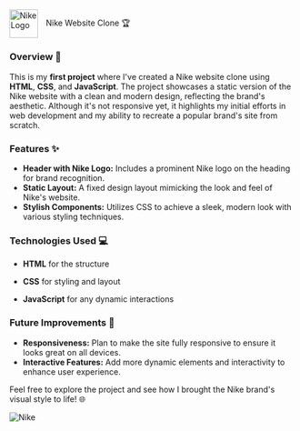 ## <a href="your-link-here" style="text-decoration: none; color: inherit;">
  <img src="https://encrypted-tbn0.gstatic.com/images?q=tbn:ANd9GcR0ULfEzoNfcNNYrHUu_IZPgcYtGJIOpGxYDA&s" alt="Nike Logo" style="width: 50px; height: auto; vertical-align: middle; margin-right: 10px; display: inline-block; background-color: transparent;" />
  Nike Website Clone 🏆
</a>


### Overview 🌟

This is my **first project** where I've created a Nike website clone using **HTML**, **CSS**, and **JavaScript**. The project showcases a static version of the Nike website with a clean and modern design, reflecting the brand's aesthetic. Although it's not responsive yet, it highlights my initial efforts in web development and my ability to recreate a popular brand's site from scratch.

### Features ✨

- **Header with Nike Logo:** Includes a prominent Nike logo on the heading for brand recognition.
- **Static Layout:** A fixed design layout mimicking the look and feel of Nike's website.
- **Stylish Components:** Utilizes CSS to achieve a sleek, modern look with various styling techniques.

### Technologies Used 💻

- **HTML** for the structure
- **CSS** for styling and layout

- **JavaScript** for any dynamic interactions

### Future Improvements 🚀

- **Responsiveness:** Plan to make the site fully responsive to ensure it looks great on all devices.
- **Interactive Features:** Add more dynamic elements and interactivity to enhance user experience.

Feel free to explore the project and see how I brought the Nike brand's visual style to life! 🌐
<!-- Markdown for the image -->
![Nike](https://github.com/user-attachments/assets/d5f9f620-2958-4ff7-a0a9-94ce54be745f)
